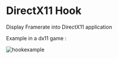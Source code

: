 # DirectX11 Hook
Display Framerate into DirectX11 application

Example in a dx11 game :

![hookexample](https://user-images.githubusercontent.com/20048259/79799697-2f79de80-835b-11ea-892a-226658a6f87a.png)
